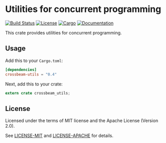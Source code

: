 # Utilities for concurrent programming

[![Build Status](https://travis-ci.org/crossbeam-rs/crossbeam-utils.svg?branch=master)](https://travis-ci.org/crossbeam-rs/crossbeam-utils)
[![License](https://img.shields.io/badge/license-MIT%2FApache--2.0-blue.svg)](https://github.com/crossbeam-rs/crossbeam-utils)
[![Cargo](https://img.shields.io/crates/v/crossbeam-utils.svg)](https://crates.io/crates/crossbeam-utils)
[![Documentation](https://docs.rs/crossbeam-utils/badge.svg)](https://docs.rs/crossbeam-utils)

This crate provides utilities for concurrent programming.

## Usage

Add this to your `Cargo.toml`:

```toml
[dependencies]
crossbeam-utils = "0.4"
```

Next, add this to your crate:

```rust
extern crate crossbeam_utils;
```

## License

Licensed under the terms of MIT license and the Apache License (Version 2.0).

See [LICENSE-MIT](LICENSE-MIT) and [LICENSE-APACHE](LICENSE-APACHE) for details.
